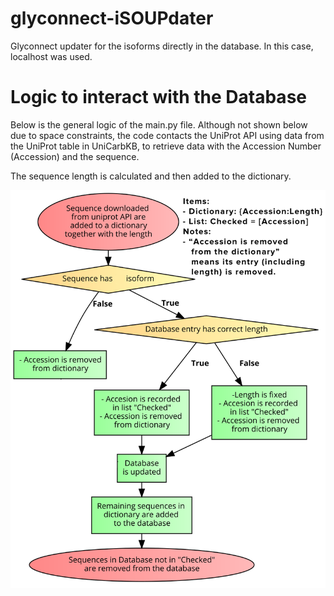 # glyconnect-iSOUPdater
Glyconnect updater for the isoforms directly in the database. In this case, localhost was used. 

# Logic to interact with the Database
Below is the general logic of the main.py file. Although not shown below due to space constraints, the code contacts the UniProt API using data from the UniProt table in UniCarbKB, to retrieve data with the Accession Number (Accession) and the sequence. 
 
 
  The sequence length is calculated and then added to the dictionary.
  
![alt text](https://github.com/universvm/glyconnect-iSOUPdater/blob/master/logic.png)

